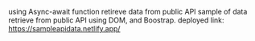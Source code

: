 using Async-await function retireve data from public API
sample of data retrieve from public API using DOM, and Boostrap.
deployed link: https://sampleapidata.netlify.app/
